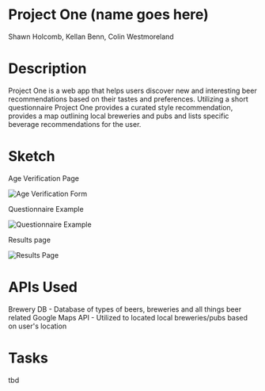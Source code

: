 # Project One (name goes here)
Shawn Holcomb, Kellan Benn, Colin Westmoreland

# Description
Project One is a web app that helps users discover new and interesting beer recommendations based on their tastes and preferences.  Utilizing a short questionnaire Project One provides a curated style recommendation, provides a map outlining local breweries and pubs and lists specific beverage recommendations for the user. 

# Sketch
Age Verification Page

![Age Verification Form](http://i63.tinypic.com/11w94iv.png)

Questionnaire Example

![Questionnaire Example](http://i67.tinypic.com/2h6g7k8.png)

Results page

![Results Page](http://i67.tinypic.com/whb32x.png)

# APIs Used
Brewery DB - Database of types of beers, breweries and all things beer related
Google Maps API - Utilized to located local breweries/pubs based on user's location

# Tasks
tbd
